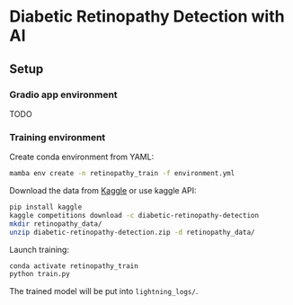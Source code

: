 # Diabetic Retinopathy Detection with AI

## Setup

### Gradio app environment

TODO

### Training environment

Create conda environment from YAML:
```bash
mamba env create -n retinopathy_train -f environment.yml
```

Download the data from [Kaggle](https://www.kaggle.com/competitions/diabetic-retinopathy-detection/data) or use kaggle API:

```bash
pip install kaggle
kaggle competitions download -c diabetic-retinopathy-detection
mkdir retinopathy_data/
unzip diabetic-retinopathy-detection.zip -d retinopathy_data/
```

Launch training:
```bash
conda activate retinopathy_train
python train.py
```
The trained model will be put into `lightning_logs/`.